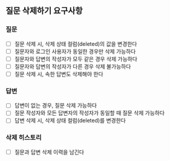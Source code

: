 ## 질문 삭제하기 요구사항

### 질문
- [ ] 질문 삭제 시, 삭제 상태 컬럼(deleted)의 값을 변경한다
- [ ] 질문자와 로그인 사용자가 동일한 경우만 삭제 가능하다
- [ ] 질문자와 답변의 작성자가 모두 같은 경우 삭제 가능하다
- [ ] 질문자와 답변의 작성자가 다른 경우 삭제 불가능하다
- [ ] 질문 삭제 시, 속한 답변도 삭제해야 한다

### 답변
- [ ] 답변이 없는 경우, 질문 삭제 가능하다
- [ ] 질문 작성자와 모든 답변자의 작성자가 동일할 때 질문 삭제 가능하다
- [ ] 답변 삭제 시, 삭제 상태 컬럼(deleted)를 변경한다

### 삭제 히스토리
- [ ] 질문과 답변 삭제 이력을 남긴다